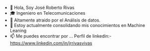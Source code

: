 - 👋 Hola, Soy José Roberto Rivas
- 🎓 Ingeniero en Telecomunicaciones 
- 👀 Altamente atraido por el Análisis de datos.
- 🌱 Estoy actualmente consolidando mis conocimientos en Machine Leaning
- 📫 Me puedes encontrar por ...
Perfil de linkedin:-https://www.linkedin.com/in/jrrivasvivas
